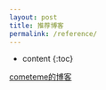```yaml
---
layout: post
title: 推荐博客
permalink: /reference/
---
```


* content
{:toc}


[cometeme的博客](https://www.cometeme.tech)
